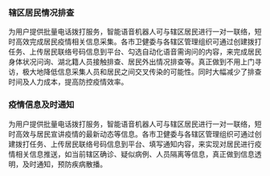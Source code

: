 ### 辖区居民情况排查
为用户提供批量电话拨打服务，智能语音机器人可与辖区居民进行一对一联络，短时高效完成居民疫情相关信息采集。各市卫健委与各辖区管理组织可通过创建拨打任务、上传居民联络号码信息到平台、勾选自动化语音需询问的内容，来完成居民身体状况问询、湖北籍人员接触排查、居民外出情况排查等。真正做到不用上门寻访，极大地降低信息采集人员和居民之间交叉传染的可能性。同时大幅减少了排查时间及人力成本，提高防控疫情效率。

### 疫情信息及时通知
为用户提供批量电话拨打服务，智能语音机器人可与辖区居民进行一对一联络，短时高效与居民宣讲疫情的最新动态等信息。各市卫健委与各辖区管理组织可通过创建拨打任务、上传居民联络号码信息到平台、填写通知内容，来实现对居民进行疫情相关信息推送，如当前辖区确诊、疑似病例、人员隔离等信息，真正做到信息透明，及时通知，预防疾病散播。
